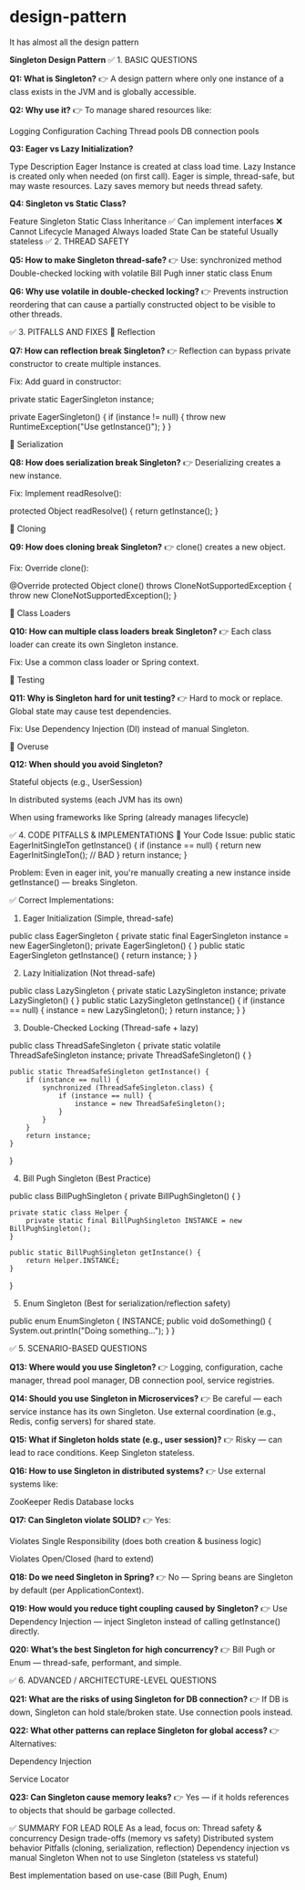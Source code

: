 # design-pattern
It has almost all the design pattern

**Singleton Design Pattern**
✅ 1. BASIC QUESTIONS

**Q1: What is Singleton?**
👉 A design pattern where only one instance of a class exists in the JVM and is globally accessible.

**Q2: Why use it?**
👉 To manage shared resources like:

Logging
Configuration
Caching
Thread pools
DB connection pools

**Q3: Eager vs Lazy Initialization?**

Type	Description
Eager	Instance is created at class load time.
Lazy	Instance is created only when needed (on first call).
Eager is simple, thread-safe, but may waste resources.
Lazy saves memory but needs thread safety.

**Q4: Singleton vs Static Class?**

Feature	Singleton	Static Class
Inheritance	✅ Can implement interfaces	❌ Cannot
Lifecycle	Managed	Always loaded
State	Can be stateful	Usually stateless
✅ 2. THREAD SAFETY

**Q5: How to make Singleton thread-safe?**
👉 Use:
synchronized method
Double-checked locking with volatile
Bill Pugh inner static class
Enum

**Q6: Why use volatile in double-checked locking?**
👉 Prevents instruction reordering that can cause a partially constructed object to be visible to other threads.

✅ 3. PITFALLS AND FIXES
🔸 Reflection

**Q7: How can reflection break Singleton?**
👉 Reflection can bypass private constructor to create multiple instances.

Fix: Add guard in constructor:

private static EagerSingleton instance;

private EagerSingleton() {
    if (instance != null) {
        throw new RuntimeException("Use getInstance()");
    }
}

🔸 Serialization

**Q8: How does serialization break Singleton?**
👉 Deserializing creates a new instance.

Fix: Implement readResolve():

protected Object readResolve() {
    return getInstance();
}

🔸 Cloning

**Q9: How does cloning break Singleton?**
👉 clone() creates a new object.

Fix: Override clone():

@Override
protected Object clone() throws CloneNotSupportedException {
    throw new CloneNotSupportedException();
}

🔸 Class Loaders

**Q10: How can multiple class loaders break Singleton?**
👉 Each class loader can create its own Singleton instance.

Fix: Use a common class loader or Spring context.

🔸 Testing

**Q11: Why is Singleton hard for unit testing?**
👉 Hard to mock or replace. Global state may cause test dependencies.

Fix: Use Dependency Injection (DI) instead of manual Singleton.

🔸 Overuse

**Q12: When should you avoid Singleton?**

Stateful objects (e.g., UserSession)

In distributed systems (each JVM has its own)

When using frameworks like Spring (already manages lifecycle)

✅ 4. CODE PITFALLS & IMPLEMENTATIONS
🧨 Your Code Issue:
public static EagerInitSingleTon getInstance() {
    if (instance == null) {
        return new EagerInitSingleTon(); // BAD
    }
    return instance;
}


Problem: Even in eager init, you're manually creating a new instance inside getInstance() — breaks Singleton.

✅ Correct Implementations:

1. Eager Initialization (Simple, thread-safe)

public class EagerSingleton {
    private static final EagerSingleton instance = new EagerSingleton();
    private EagerSingleton() { }
    public static EagerSingleton getInstance() {
        return instance;
    }
}


2. Lazy Initialization (Not thread-safe)

public class LazySingleton {
    private static LazySingleton instance;
    private LazySingleton() { }
    public static LazySingleton getInstance() {
        if (instance == null) {
            instance = new LazySingleton();
        }
        return instance;
    }
}


3. Double-Checked Locking (Thread-safe + lazy)

public class ThreadSafeSingleton {
    private static volatile ThreadSafeSingleton instance;
    private ThreadSafeSingleton() { }

    public static ThreadSafeSingleton getInstance() {
        if (instance == null) {
            synchronized (ThreadSafeSingleton.class) {
                if (instance == null) {
                    instance = new ThreadSafeSingleton();
                }
            }
        }
        return instance;
    }
}


4. Bill Pugh Singleton (Best Practice)

public class BillPughSingleton {
    private BillPughSingleton() { }

    private static class Helper {
        private static final BillPughSingleton INSTANCE = new BillPughSingleton();
    }

    public static BillPughSingleton getInstance() {
        return Helper.INSTANCE;
    }
}


5. Enum Singleton (Best for serialization/reflection safety)

public enum EnumSingleton {
    INSTANCE;
    public void doSomething() {
        System.out.println("Doing something...");
    }
}

✅ 5. SCENARIO-BASED QUESTIONS

**Q13: Where would you use Singleton?**
👉 Logging, configuration, cache manager, thread pool manager, DB connection pool, service registries.

**Q14: Should you use Singleton in Microservices?**
👉 Be careful — each service instance has its own Singleton. Use external coordination (e.g., Redis, config servers) for shared state.

**Q15: What if Singleton holds state (e.g., user session)?**
👉 Risky — can lead to race conditions. Keep Singleton stateless.

**Q16: How to use Singleton in distributed systems?**
👉 Use external systems like:

ZooKeeper
Redis
Database locks

**Q17: Can Singleton violate SOLID?**
👉 Yes:

Violates Single Responsibility (does both creation & business logic)

Violates Open/Closed (hard to extend)

**Q18: Do we need Singleton in Spring?**
👉 No — Spring beans are Singleton by default (per ApplicationContext).

**Q19: How would you reduce tight coupling caused by Singleton?**
👉 Use Dependency Injection — inject Singleton instead of calling getInstance() directly.

**Q20: What’s the best Singleton for high concurrency?**
👉 Bill Pugh or Enum — thread-safe, performant, and simple.

✅ 6. ADVANCED / ARCHITECTURE-LEVEL QUESTIONS

**Q21: What are the risks of using Singleton for DB connection?**
👉 If DB is down, Singleton can hold stale/broken state. Use connection pools instead.

**Q22: What other patterns can replace Singleton for global access?**
👉 Alternatives:

Dependency Injection

Service Locator

**Q23: Can Singleton cause memory leaks?**
👉 Yes — if it holds references to objects that should be garbage collected.

✅ SUMMARY FOR LEAD ROLE
As a lead, focus on:
Thread safety & concurrency
Design trade-offs (memory vs safety)
Distributed system behavior
Pitfalls (cloning, serialization, reflection)
Dependency injection vs manual Singleton
When not to use Singleton (stateless vs stateful)

Best implementation based on use-case (Bill Pugh, Enum)

